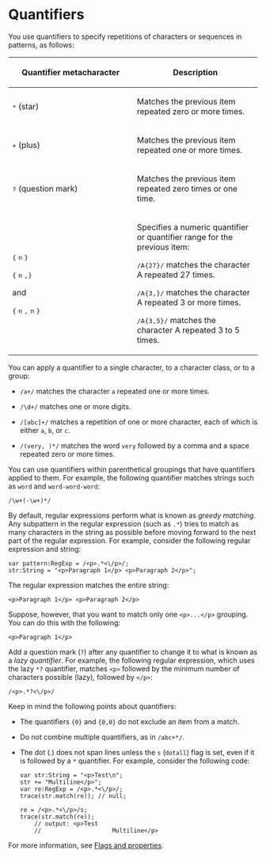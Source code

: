 # Quantifiers

<div>

You use quantifiers to specify repetitions of characters or sequences in
patterns, as follows:

<div>

<table>
<colgroup>
<col style="width: 50%" />
<col style="width: 50%" />
</colgroup>
<thead>
<tr class="header">
<th><p>Quantifier metacharacter</p></th>
<th><p>Description</p></th>
</tr>
</thead>
<tbody>
<tr class="odd">
<td headers="d17e7054 "><p><samp>*</samp>
(star)</p></td>
<td headers="d17e7057 "><p>Matches the
previous item repeated zero or more times.</p></td>
</tr>
<tr class="even">
<td headers="d17e7054 "><p><samp>+</samp>
(plus)</p></td>
<td headers="d17e7057 "><p>Matches the
previous item repeated one or more times.</p></td>
</tr>
<tr class="odd">
<td headers="d17e7054 "><p><samp>?</samp>
(question mark)</p></td>
<td headers="d17e7057 "><p>Matches the
previous item repeated zero times or one time.</p></td>
</tr>
<tr class="even">
<td headers="d17e7054 "><p><samp>{</samp>
<samp>n</samp>
<samp>}</samp></p>
<p><samp>{</samp>
<samp>n</samp>
<samp>,}</samp></p>
<p>and</p>
<p><samp>{</samp>
<samp>n</samp>
<samp>,</samp>
<samp>n</samp>
<samp>}</samp></p></td>
<td headers="d17e7057 "><p>Specifies a
numeric quantifier or quantifier range for the previous item:</p>
<p><samp>/A{27}/</samp> matches the
character A repeated 27 times.</p>
<p><samp>/A{3,}/</samp> matches the
character A repeated 3 or more times.</p>
<p><samp>/A{3,5}/</samp> matches
the character A repeated 3 to 5 times.</p></td>
</tr>
</tbody>
</table>

</div>

You can apply a quantifier to a single character, to a character class, or to a
group:

- `/a+/` matches the character `a` repeated one or more times.

- `/\d+/` matches one or more digits.

- `/[abc]+/` matches a repetition of one or more character, each of which is
  either `a`, `b`, or `c`.

- `/(very, )*/` matches the word `very` followed by a comma and a space repeated
  zero or more times.

You can use quantifiers within parenthetical groupings that have quantifiers
applied to them. For example, the following quantifier matches strings such as
`word` and `word-word-word`:

    /\w+(-\w+)*/

By default, regular expressions perform what is known as _greedy matching._ Any
subpattern in the regular expression (such as `.*`) tries to match as many
characters in the string as possible before moving forward to the next part of
the regular expression. For example, consider the following regular expression
and string:

    var pattern:RegExp = /<p>.*<\/p>/;
    str:String = "<p>Paragraph 1</p> <p>Paragraph 2</p>";

The regular expression matches the entire string:

    <p>Paragraph 1</p> <p>Paragraph 2</p>

Suppose, however, that you want to match only one `<p>...</p>` grouping. You can
do this with the following:

    <p>Paragraph 1</p>

Add a question mark (`?`) after any quantifier to change it to what is known as
a _lazy quantifier_. For example, the following regular expression, which uses
the lazy `*?` quantifier, matches `<p>` followed by the minimum number of
characters possible (lazy), followed by `</p>`:

    /<p>.*?<\/p>/

Keep in mind the following points about quantifiers:

- The quantifiers `{0}` and `{0,0}` do not exclude an item from a match.

- Do not combine multiple quantifiers, as in `/abc+*/`.

- The dot (.) does not span lines unless the `s` (`dotall`) flag is set, even if
  it is followed by a `*` quantifier. For example, consider the following code:

      var str:String = "<p>Test\n";
      str += "Multiline</p>";
      var re:RegExp = /<p>.*<\/p>/;
      trace(str.match(re)); // null;

      re = /<p>.*<\/p>/s;
      trace(str.match(re));
          // output: <p>Test
          //                    Multiline</p>

For more information, see [Flags and properties](./flags-and-properties.md).

</div>
